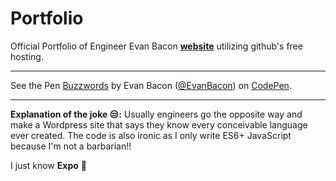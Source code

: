 # Portfolio

Official Portfolio of Engineer Evan Bacon <a href="https://evanbacon.github.io/" target="_blank" title="Boo! 👻"><strong>website</strong></a> utilizing github's free hosting.

<hr>

<p data-height="265" data-theme-id="0" data-slug-hash="mAPWBL" data-default-tab="js,result" data-user="EvanBacon" data-embed-version="2" class="codepen">See the Pen <a href="http://codepen.io/EvanBacon/pen/mAPWBL/">Buzzwords</a> by Evan Bacon (<a href="http://codepen.io/EvanBacon">@EvanBacon</a>) on <a href="http://codepen.io">CodePen</a>.</p>
<script async src="//assets.codepen.io/assets/embed/ei.js"></script>

---

**Explanation of the joke 😒:** Usually engineers go the opposite way and make a Wordpress site that says they know every conceivable language ever created. The code is also ironic as I only write ES6+ JavaScript because I'm not a barbarian!!

I just know **Expo** 💙
